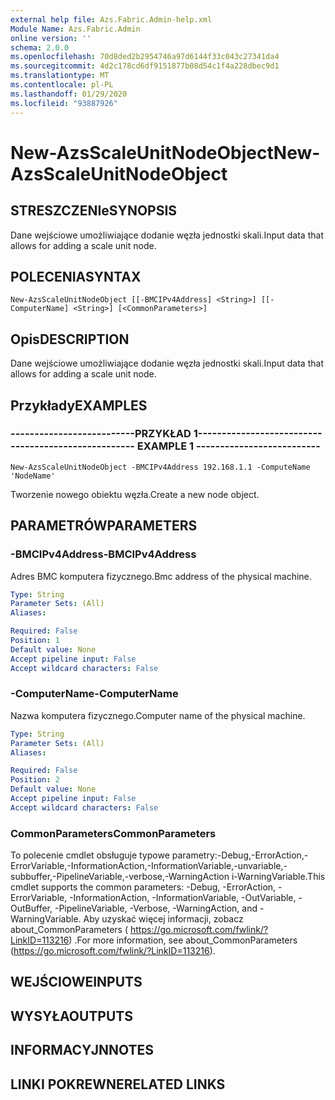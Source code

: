 ```yaml
---
external help file: Azs.Fabric.Admin-help.xml
Module Name: Azs.Fabric.Admin
online version: ''
schema: 2.0.0
ms.openlocfilehash: 70d8ded2b2954746a97d6144f33c043c27341da4
ms.sourcegitcommit: 4d2c178cd6df9151877b08d54c1f4a228dbec9d1
ms.translationtype: MT
ms.contentlocale: pl-PL
ms.lasthandoff: 01/29/2020
ms.locfileid: "93887926"
---
```

# <span data-ttu-id="a2dcc-101">New-AzsScaleUnitNodeObject</span><span class="sxs-lookup"><span data-stu-id="a2dcc-101">New-AzsScaleUnitNodeObject</span></span>

## <span data-ttu-id="a2dcc-102">STRESZCZENIe</span><span class="sxs-lookup"><span data-stu-id="a2dcc-102">SYNOPSIS</span></span>
<span data-ttu-id="a2dcc-103">Dane wejściowe umożliwiające dodanie węzła jednostki skali.</span><span class="sxs-lookup"><span data-stu-id="a2dcc-103">Input data that allows for adding a scale unit node.</span></span>

## <span data-ttu-id="a2dcc-104">POLECENIA</span><span class="sxs-lookup"><span data-stu-id="a2dcc-104">SYNTAX</span></span>

```
New-AzsScaleUnitNodeObject [[-BMCIPv4Address] <String>] [[-ComputerName] <String>] [<CommonParameters>]
```

## <span data-ttu-id="a2dcc-105">Opis</span><span class="sxs-lookup"><span data-stu-id="a2dcc-105">DESCRIPTION</span></span>
<span data-ttu-id="a2dcc-106">Dane wejściowe umożliwiające dodanie węzła jednostki skali.</span><span class="sxs-lookup"><span data-stu-id="a2dcc-106">Input data that allows for adding a scale unit node.</span></span>

## <span data-ttu-id="a2dcc-107">Przykłady</span><span class="sxs-lookup"><span data-stu-id="a2dcc-107">EXAMPLES</span></span>

### <span data-ttu-id="a2dcc-108">--------------------------PRZYKŁAD 1--------------------------</span><span class="sxs-lookup"><span data-stu-id="a2dcc-108">-------------------------- EXAMPLE 1 --------------------------</span></span>
```
New-AzsScaleUnitNodeObject -BMCIPv4Address 192.168.1.1 -ComputeName 'NodeName'
```

<span data-ttu-id="a2dcc-109">Tworzenie nowego obiektu węzła.</span><span class="sxs-lookup"><span data-stu-id="a2dcc-109">Create a new node object.</span></span>

## <span data-ttu-id="a2dcc-110">PARAMETRÓW</span><span class="sxs-lookup"><span data-stu-id="a2dcc-110">PARAMETERS</span></span>

### <span data-ttu-id="a2dcc-111">-BMCIPv4Address</span><span class="sxs-lookup"><span data-stu-id="a2dcc-111">-BMCIPv4Address</span></span>
<span data-ttu-id="a2dcc-112">Adres BMC komputera fizycznego.</span><span class="sxs-lookup"><span data-stu-id="a2dcc-112">Bmc address of the physical machine.</span></span>

```yaml
Type: String
Parameter Sets: (All)
Aliases: 

Required: False
Position: 1
Default value: None
Accept pipeline input: False
Accept wildcard characters: False
```

### <span data-ttu-id="a2dcc-113">-ComputerName</span><span class="sxs-lookup"><span data-stu-id="a2dcc-113">-ComputerName</span></span>
<span data-ttu-id="a2dcc-114">Nazwa komputera fizycznego.</span><span class="sxs-lookup"><span data-stu-id="a2dcc-114">Computer name of the physical machine.</span></span>

```yaml
Type: String
Parameter Sets: (All)
Aliases: 

Required: False
Position: 2
Default value: None
Accept pipeline input: False
Accept wildcard characters: False
```

### <span data-ttu-id="a2dcc-115">CommonParameters</span><span class="sxs-lookup"><span data-stu-id="a2dcc-115">CommonParameters</span></span>
<span data-ttu-id="a2dcc-116">To polecenie cmdlet obsługuje typowe parametry:-Debug,-ErrorAction,-ErrorVariable,-InformationAction,-InformationVariable,-unvariable,-subbuffer,-PipelineVariable,-verbose,-WarningAction i-WarningVariable.</span><span class="sxs-lookup"><span data-stu-id="a2dcc-116">This cmdlet supports the common parameters: -Debug, -ErrorAction, -ErrorVariable, -InformationAction, -InformationVariable, -OutVariable, -OutBuffer, -PipelineVariable, -Verbose, -WarningAction, and -WarningVariable.</span></span> <span data-ttu-id="a2dcc-117">Aby uzyskać więcej informacji, zobacz about_CommonParameters ( https://go.microsoft.com/fwlink/?LinkID=113216) .</span><span class="sxs-lookup"><span data-stu-id="a2dcc-117">For more information, see about_CommonParameters (https://go.microsoft.com/fwlink/?LinkID=113216).</span></span>

## <span data-ttu-id="a2dcc-118">WEJŚCIOWE</span><span class="sxs-lookup"><span data-stu-id="a2dcc-118">INPUTS</span></span>

## <span data-ttu-id="a2dcc-119">WYSYŁA</span><span class="sxs-lookup"><span data-stu-id="a2dcc-119">OUTPUTS</span></span>

## <span data-ttu-id="a2dcc-120">INFORMACYJN</span><span class="sxs-lookup"><span data-stu-id="a2dcc-120">NOTES</span></span>

## <span data-ttu-id="a2dcc-121">LINKI POKREWNE</span><span class="sxs-lookup"><span data-stu-id="a2dcc-121">RELATED LINKS</span></span>

